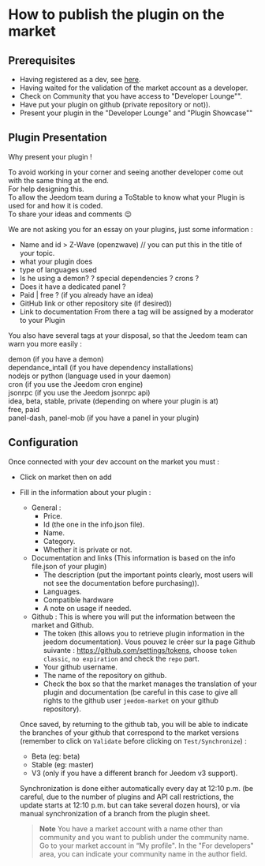 # How to publish the plugin on the market

## Prerequisites

- Having registered as a dev, see [here](https://www.jeedom.com/site/fr/dev.html).
- Having waited for the validation of the market account as a developer.
- Check on Community that you have access to "Developer Lounge"".
- Have put your plugin on github (private repository or not)).
- Present your plugin in the "Developer Lounge" and "Plugin Showcase""

## Plugin Presentation

Why present your plugin !

To avoid working in your corner and seeing another developer come out with the same thing at the end.  
For help designing this.  
To allow the Jeedom team during a ToStable to know what your Plugin is used for and how it is coded.  
To share your ideas and comments :wink:  

We are not asking you for an essay on your plugins, just some information :

- Name and id > Z-Wave (openzwave) // you can put this in the title of your topic.
- what your plugin does
- type of languages used
- Is he using a demon? ? special dependencies ? crons ?
- Does it have a dedicated panel ?
- Paid | free ? (if you already have an idea)
- GitHub link or other repository site (if desired))
- Link to documentation
From there a tag will be assigned by a moderator to your Plugin

You also have several tags at your disposal, so that the Jeedom team can warn you more easily :

demon (if you have a demon)  
dependance_intall (if you have dependency installations)  
nodejs or python (language used in your daemon)  
cron (if you use the Jeedom cron engine)  
jsonrpc (if you use the Jeedom jsonrpc api)  
idea, beta, stable, private (depending on where your plugin is at)  
free, paid  
panel-dash, panel-mob (if you have a panel in your plugin)  

## Configuration

Once connected with your dev account on the market you must :

- Click on market then on add
- Fill in the information about your plugin :
  - General :
    - Price.
    - Id (the one in the info.json file).
    - Name.
    - Category.
    - Whether it is private or not.
  - Documentation and links (This information is based on the info file.json of your plugin)
    - The description (put the important points clearly, most users will not see the documentation before purchasing)).
    - Languages.
    - Compatible hardware
    - A note on usage if needed.
  - Github : This is where you will put the information between the market and Github.
    - The token (this allows you to retrieve plugin information in the jeedom documentation). Vous pouvez le créer sur la page Github suivante : https://github.com/settings/tokens, choose `token classic`, `no expiration` and check the `repo` part.
    - Your github username.
    - The name of the repository on github.
    - Check the box so that the market manages the translation of your plugin and documentation (be careful in this case to give all rights to the github user `jeedom-market` on your github repository).

   Once saved, by returning to the github tab, you will be able to indicate the branches of your github that correspond to the market versions (remember to click on `Validate` before clicking on `Test/Synchronize`) :

   - Beta (eg: beta)
   - Stable (eg: master)
   - V3 (only if you have a different branch for Jeedom v3 support).

   Synchronization is done either automatically every day at 12:10 p.m. (be careful, due to the number of plugins and API call restrictions, the update starts at 12:10 p.m. but can take several dozen hours), or via manual synchronization of a branch from the plugin sheet.
   
   
   > **Note**
   > You have a market account with a name other than community and you want to publish under the community name.
   > Go to your market account in “My profile".  In the "For developers" area, you can indicate your community name in the author field. 
